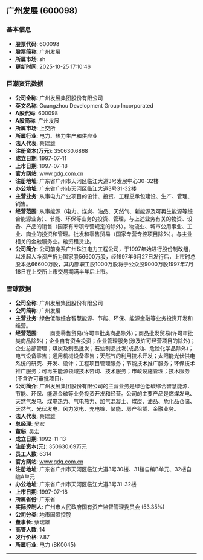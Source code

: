 ## 广州发展 (600098)

### 基本信息

- **股票代码**: 600098
- **股票简称**: 广州发展
- **所属市场**: sh
- **更新时间**: 2025-10-25 17:10:46

### 巨潮资讯数据

- **公司全称**: 广州发展集团股份有限公司
- **英文名称**: Guangzhou Development Group Incorporated
- **A股代码**: 600098
- **A股简称**: 广州发展
- **所属市场**: 上交所
- **所属行业**: 电力、热力生产和供应业
- **法人代表**: 蔡瑞雄
- **注册资本(万元)**: 350630.6868
- **成立日期**: 1997-07-11
- **上市日期**: 1997-07-18
- **官方网站**: www.gdg.com.cn
- **注册地址**: 广东省广州市天河区临江大道3号发展中心30-32楼
- **办公地址**: 广东省广州市天河区临江大道3号31-32楼
- **主营业务**: 从事电力产业项目的设计、投资、工程总承包建设、生产、管理、销售。
- **经营范围**: 从事能源（电力、煤炭、油品、天然气、新能源及可再生能源等综合能源业务）、节能、环保等业务的投资、管理，与上述业务有关的物资、设备、产品的销售（国家有专项专营规定的除外）。物流业、城市公用事业、工业、商业的投资和管理。批发和零售贸易（国家专营专控项目除外）。与主业相关的金融服务业。融资租赁业。
- **公司简介**: 公司前身系广州珠江电力工程公司，于1997年始进行股份制改组，以发起人净资产折为国家股56600万股，经1997年6月27日发行后，上市时总股本达66600万股，其内部职工股1000万股将于公众股9000万股1997年7月18日在上交所上市交易期满半年后上市。

### 雪球数据

- **公司全称**: 广州发展集团股份有限公司
- **公司简称**: 广州发展
- **主营业务**: 绿色低碳综合智慧能源、节能、环保、能源金融等业务投资开发和经营。
- **经营范围**: 　　商品零售贸易(许可审批类商品除外)；商品批发贸易(许可审批类商品除外)；企业自有资金投资；企业管理服务(涉及许可经营项目的除外)；企业总部管理；煤炭及制品批发；石油制品批发(成品油、危险化学品除外)；电气设备零售；通用机械设备零售；天然气的利用技术开发；太阳能光伏供电系统的研究、开发、设计；工程项目管理服务；节能技术推广服务；环保技术推广服务；可再生能源领域技术咨询、技术服务；市政设施管理；技术服务(不含许可审批项目)。
- **公司简介**: 广州发展集团股份有限公司的主营业务是绿色低碳综合智慧能源、节能、环保、能源金融等业务投资开发和经营。公司的主要产品是燃煤发电、天然气发电、煤电热力、气电热力、加气混凝土、煤炭、油品、危化品仓储、天然气、光伏发电、风力发电、充电桩、储能、房产租赁、金融业务。
- **法人代表**: 蔡瑞雄
- **总经理**: 吴宏
- **董秘**: 吴宏
- **成立日期**: 1992-11-13
- **注册资本(元)**: 350630.69万元
- **员工人数**: 6314
- **官方网站**: www.gdg.com.cn
- **注册地址**: 广东省广州市天河区临江大道3号30楼、31楼自编B单元、32楼自编A单元
- **办公地址**: 广东省广州市天河区临江大道3号31-32楼
- **上市日期**: 1997-07-18
- **所属省份**: 广东省
- **实际控制人**: 广州市人民政府国有资产监督管理委员会 (53.35%)
- **公司分类**: 地市国资控股
- **董事长**: 蔡瑞雄
- **高管人数**: 14
- **发行价格**: 7.87
- **所属行业**: 电力 (BK0045)

---